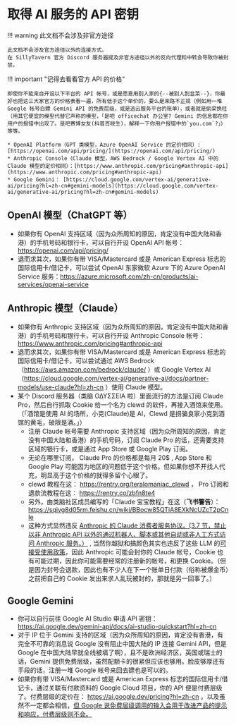 # 取得 AI 服务的 API 密钥

!!! warning 此文档不会涉及非官方途径

    此文档不会涉及官方途径以外的连接方式。
    在 SillyTavern 官方 Discord 服务器提及非官方途径以外的反向代理和中转会导致你被封禁。

!!! important "记得去看看官方 API 的价格"

    即使你不能亲自开设以下平台的 API 帐号，或是愿意用别人家的{--被别人割韭菜--}，你最好也把这三大家官方的价格表看一遍，所有低于这个单价的，要么是来路不正规（例如用一堆 Google 帐号白嫖 Gemini API 的免费层级，或是逃云服务平台的账单），或者就是偷梁换柱（用其它便宜的模型代替它声称的模型，「是吧 officechat 办公室? Gemini 的信息都在你用户的报错中出现了。是吧赛博女友(科普百晓生)，解释一下你用户报错中的`you.com`?」）等等。
    
    * OpenAI Platform（GPT 类模型，Azure OpenAI Service 的定价相同）: [https://openai.com/api/pricing/](https://openai.com/api/pricing/)
    * Anthropic Console（Claude 模型，AWS Bedrock / Google Vertex AI 中的 Claude 模型的定价相同）：[https://www.anthropic.com/pricing#anthropic-api](https://www.anthropic.com/pricing#anthropic-api)
    * Google Gemini： [https://cloud.google.com/vertex-ai/generative-ai/pricing?hl=zh-cn#gemini-models](https://cloud.google.com/vertex-ai/generative-ai/pricing?hl=zh-cn#gemini-models)

## OpenAI 模型（ChatGPT 等）

* 如果你有 OpenAI 支持区域（因为众所周知的原因，肯定没有中国大陆和香港）的手机号码和银行卡，可以自行开设 OpenAI API 帐号： https://openai.com/api/pricing/
* 退而求其次，如果你有带 VISA/Mastercard 或是 American Express 标志的国际信用卡/借记卡，可以尝试 OpenAI 东家微软 Azure 下的 Azure OpenAI Service 服务：https://azure.microsoft.com/zh-cn/products/ai-services/openai-service

## Anthropic 模型（Claude）
* 如果你有 Anthropic 支持区域（因为众所周知的原因，肯定没有中国大陆和香港）的手机号码和银行卡，可以自行开设 Anthropic Console 帐号：https://www.anthropic.com/pricing#anthropic-api
* 退而求其次，如果你有带 VISA/Mastercard 或是 American Express 标志的国际信用卡/借记卡，可以尝试通过 AWS Bedrock（https://aws.amazon.com/bedrock/claude/ ）或 Google Vertex AI （https://cloud.google.com/vertex-ai/generative-ai/docs/partner-models/use-claude?hl=zh-cn ）使用 Claude 模型。
* 某个 Discord 服务器（类脑 ΟΔΥΣΣΕΙΑ 啦）里面流行的方法是订阅 Claude Pro，然后自行抓取 Cookie 给一个名为 clewd 的软件，再接入酒馆来使用。（「酒馆是使用 AI 的场所，小克(Claude)是 AI，Clewd 是拐骗良家小克到酒馆的黄毛，破限是酒。」）
  * 注册 Claude 帐号需要 Anthropic 支持区域（因为众所周知的原因，肯定没有中国大陆和香港）的手机号码，订阅 Claude Pro 的话，还需要支持区域的银行卡，或是通过 App Store 或 Google Play 订阅。
  * 无论在哪里订阅， Claude Pro 的价格都是每月 20$ , App Store 和 Google Play 可能因为地区的问题低于这个价格。但如果你想不开找人代充，明显高于这个价格的就得多留个心眼了。
  * clewd 教程在这： https://rentry.org/teralomaniac_clewd ， Pro 订阅和退款流教程在这： https://rentry.co/zbfn8te4
  * 另外，由类脑社区成员编写的「Claude 宝宝教程」在这（**飞书警告**）： https://sqivg8d05rm.feishu.cn/wiki/BBocw85QTiA8EXkNcUZcT2pCnIe
  * 这种方式显然违反 [Anthropic 的 Claude 消费者服务协议。(3.7 节，禁止以非 Anthropic API 以外的通过机器人、脚本或其他自动或非人工方式访问 Anthropic 服务。）](https://www.anthropic.com/legal/consumer-terms) , 当然你越狱和搞颜色其实也违反了这些 LLM 的[可接受使用政策](https://www.anthropic.com/legal/aup)，因此 Anthropic 可能会封你的 Claude 帐号，Cookie 也有可能过期，因此你可能需要经常的注册新的帐号，和更换 Cookie。（但是因为封号会退款，因此也有不少人在下一个账单日付款（俗称被爆金币）之前把自己的 Cookie 发出来求人乱玩被封的，那就是另一回事了。）

## Google Gemini

* 你可以自行前往 Google AI Studio 申请 API 密钥： https://ai.google.dev/gemini-api/docs/ai-studio-quickstart?hl=zh-cn 
* 对于 IP 位于 Gemini 支持的区域（因为众所周知的原因，肯定没有香港，有完全不可靠的消息说 Google 没有阻止中国大陆的 IP 连接 Gemini API，但是 Google 在中国大陆早就全线被墙了啊），且不是欧洲经济区，英国或瑞士的话，Gemini 提供免费层级，虽然配额卡的很紧但应该也够用。脸皮够厚还有手段的话，注册一堆 Google 帐号来回去嫖也是可以的。
* 如果你有带 VISA/Mastercard 或是 American Express 标志的国际信用卡/借记卡，通过关联有付款资料的 Google Cloud 项目，你的 API 便是付费层级了。付费层级的定价在： https://ai.google.dev/pricing?hl=zh-cn 。以及虽然不一定都会相信，[但 Google 说免费层级调用的输入会用于改进产品的提示和响应，付费层级则不会。](https://ai.google.dev/gemini-api/terms?hl=zh-cn)